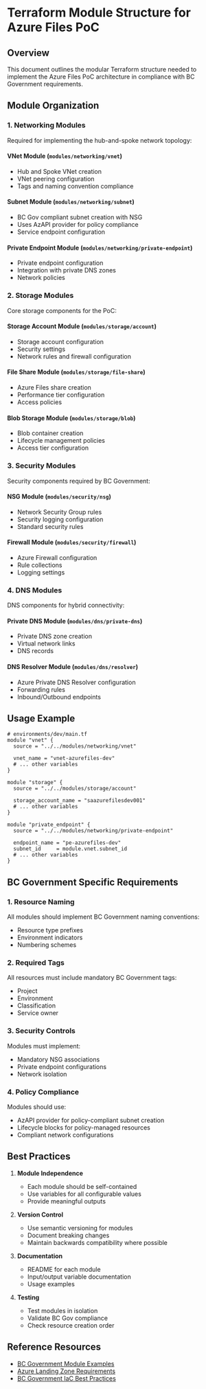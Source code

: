 # Terraform Module Structure for Azure Files PoC

## Overview
This document outlines the modular Terraform structure needed to implement the Azure Files PoC architecture in compliance with BC Government requirements.

## Module Organization

### 1. Networking Modules
Required for implementing the hub-and-spoke network topology:

#### VNet Module (`modules/networking/vnet`)
- Hub and Spoke VNet creation
- VNet peering configuration
- Tags and naming convention compliance

#### Subnet Module (`modules/networking/subnet`)
- BC Gov compliant subnet creation with NSG
- Uses AzAPI provider for policy compliance
- Service endpoint configuration

#### Private Endpoint Module (`modules/networking/private-endpoint`)
- Private endpoint configuration
- Integration with private DNS zones
- Network policies

### 2. Storage Modules
Core storage components for the PoC:

#### Storage Account Module (`modules/storage/account`)
- Storage account configuration
- Security settings
- Network rules and firewall configuration

#### File Share Module (`modules/storage/file-share`)
- Azure Files share creation
- Performance tier configuration
- Access policies

#### Blob Storage Module (`modules/storage/blob`)
- Blob container creation
- Lifecycle management policies
- Access tier configuration

### 3. Security Modules
Security components required by BC Government:

#### NSG Module (`modules/security/nsg`)
- Network Security Group rules
- Security logging configuration
- Standard security rules

#### Firewall Module (`modules/security/firewall`)
- Azure Firewall configuration
- Rule collections
- Logging settings

### 4. DNS Modules
DNS components for hybrid connectivity:

#### Private DNS Module (`modules/dns/private-dns`)
- Private DNS zone creation
- Virtual network links
- DNS records

#### DNS Resolver Module (`modules/dns/resolver`)
- Azure Private DNS Resolver configuration
- Forwarding rules
- Inbound/Outbound endpoints

## Usage Example

```hcl
# environments/dev/main.tf
module "vnet" {
  source = "../../modules/networking/vnet"
  
  vnet_name = "vnet-azurefiles-dev"
  # ... other variables
}

module "storage" {
  source = "../../modules/storage/account"
  
  storage_account_name = "saazurefilesdev001"
  # ... other variables
}

module "private_endpoint" {
  source = "../../modules/networking/private-endpoint"
  
  endpoint_name = "pe-azurefiles-dev"
  subnet_id     = module.vnet.subnet_id
  # ... other variables
}
```

## BC Government Specific Requirements

### 1. Resource Naming
All modules should implement BC Government naming conventions:
- Resource type prefixes
- Environment indicators
- Numbering schemes

### 2. Required Tags
All resources must include mandatory BC Government tags:
- Project
- Environment
- Classification
- Service owner

### 3. Security Controls
Modules must implement:
- Mandatory NSG associations
- Private endpoint configurations
- Network isolation

### 4. Policy Compliance
Modules should use:
- AzAPI provider for policy-compliant subnet creation
- Lifecycle blocks for policy-managed resources
- Compliant network configurations

## Best Practices

1. **Module Independence**
   - Each module should be self-contained
   - Use variables for all configurable values
   - Provide meaningful outputs

2. **Version Control**
   - Use semantic versioning for modules
   - Document breaking changes
   - Maintain backwards compatibility where possible

3. **Documentation**
   - README for each module
   - Input/output variable documentation
   - Usage examples

4. **Testing**
   - Test modules in isolation
   - Validate BC Gov compliance
   - Check resource creation order

## Reference Resources
- [BC Government Module Examples](https://github.com/bcgov/azure-lz-terraform-modules)
- [Azure Landing Zone Requirements](https://developer.gov.bc.ca/docs/default/component/public-cloud-techdocs/azure/get-started-with-azure/bc-govs-azure-landing-zone-overview/)
- [BC Government IaC Best Practices](https://developer.gov.bc.ca/docs/default/component/public-cloud-techdocs/azure/best-practices/iac-and-ci-cd/)
